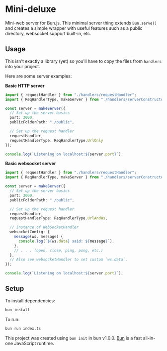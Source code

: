 # Mini-deluxe

Mini-web server for Bun.js.
This minimal server thing extends `Bun.serve()` and creates a simple wrapper with useful features such as a public directory, websocket support built-in, etc.

## Usage

This isn't exactly a library (yet) so you'll have to copy the files from `handlers` into your project.

Here are some server examples:

**Basic HTTP server**
```ts
import { requestHandler } from "./handlers/requestHandler";
import { ReqHandlerType, makeServer } from "./handlers/serverConstructor";

const server = makeServer({
  // Set up the server basics
  port: 3000,
  publicFolderPath: "./public",

  // Set up the request handler
  requestHandler,
  requestHandlerType: ReqHandlerType.UrlOnly
});

console.log(`Listening on localhost:${server.port}`);
```

**Basic websocket server**
```ts
import { requestHandler } from "./handlers/requestHandler";
import { ReqHandlerType, makeServer } from "./handlers/serverConstructor";

const server = makeServer({
  // Set up the server basics
  port: 3000,
  publicFolderPath: "./public",

  // Set up the request handler
  requestHandler,
  requestHandlerType: ReqHandlerType.UrlAndWs,

  // Instance of WebSocketHandler
  websocketConfig: {
    message(ws, message) {
      console.log(`${ws.data} said: ${message}`);
    },
    // . . . (open, close, ping, pong, etc.)
  },
  // Also see websocketHandler to set custom `ws.data`.
});

console.log(`Listening on localhost:${server.port}`);
```

## Setup

To install dependencies:

```bash
bun install
```

To run:

```bash
bun run index.ts
```

This project was created using `bun init` in bun v1.0.0. [Bun](https://bun.sh) is a fast all-in-one JavaScript runtime.
